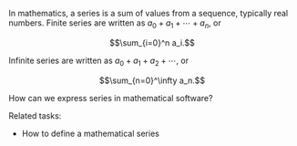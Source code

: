 
In mathematics, a series is a sum of values from a sequence, typically
real numbers.  Finite series are written as $a_0+a_1+\cdots+a_n$, or

$$\sum_{i=0}^n a_i.$$

Infinite series are written as $a_0+a_1+a_2+\cdots$, or

$$\sum_{n=0}^\infty a_n.$$

How can we express series in mathematical software?

Related tasks:

 * How to define a mathematical series
